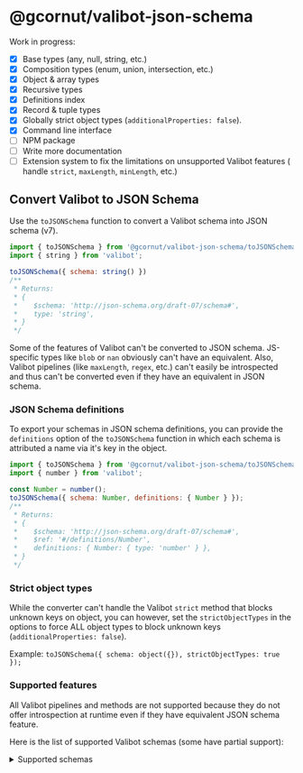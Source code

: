 # @gcornut/valibot-json-schema

Work in progress:

- [x] Base types (any, null, string, etc.)
- [x] Composition types (enum, union, intersection, etc.)
- [x] Object & array types
- [x] Recursive types
- [x] Definitions index
- [x] Record & tuple types
- [x] Globally strict object types (`additionalProperties: false`).
- [x] Command line interface
- [ ] NPM package
- [ ] Write more documentation
- [ ] Extension system to fix the limitations on unsupported Valibot features (
  handle `strict`, `maxLength`, `minLength`, etc.)

## Convert Valibot to JSON Schema

Use the `toJSONSchema` function to convert a Valibot schema into JSON schema (v7).

```js
import { toJSONSchema } from '@gcornut/valibot-json-schema/toJSONSchema';
import { string } from 'valibot';

toJSONSchema({ schema: string() })
/**
 * Returns:
 * {
 *    $schema: 'http://json-schema.org/draft-07/schema#',
 *    type: 'string',
 * }
 */
```

Some of the features of Valibot can't be converted to JSON schema. JS-specific types like `blob` or `nan` obviously
can't have an equivalent.
Also, Valibot pipelines (like `maxLength`, `regex`, etc.) can't easily be introspected and thus can't be converted even
if they have an equivalent in JSON schema.

### JSON Schema definitions

To export your schemas in JSON schema definitions, you can provide the `definitions` option of the `toJSONSchema`
function in which each schema is attributed a name via it's key in the object.

```js
import { toJSONSchema } from '@gcornut/valibot-json-schema/toJSONSchema';
import { number } from 'valibot';

const Number = number();
toJSONSchema({ schema: Number, definitions: { Number } });
/**
 * Returns:
 * {
 *    $schema: 'http://json-schema.org/draft-07/schema#',
 *    $ref: '#/definitions/Number',
 *    definitions: { Number: { type: 'number' } },
 * }
 */
```

### Strict object types

While the converter can't handle the Valibot `strict` method that blocks unknown keys on object, you can however, set
the `strictObjectTypes` in the options to force ALL object types to block unknown keys (`additionalProperties: false`).

Example: `toJSONSchema({ schema: object({}), strictObjectTypes: true });`

### Supported features

All Valibot pipelines and methods are not supported because they do not offer introspection at runtime even if they have
equivalent JSON schema feature.

Here is the list of supported Valibot schemas (some have partial support):

<details>
<summary>Supported schemas</summary>

|                | status                                                                                      |
|----------------|---------------------------------------------------------------------------------------------|
| `any`          | supported                                                                                   |
| `null`         | supported                                                                                   |
| `literal`      | partial: only JSON literal are supported                                                    |
| `number`       | supported                                                                                   |
| `string`       | supported                                                                                   |
| `boolean`      | supported                                                                                   |
| `nullable`     | supported                                                                                   |
| `optional`     | partial: only inside `object` schemas                                                       |
| `enum`         | supported                                                                                   |
| `union`        | supported                                                                                   |
| `intersection` | supported                                                                                   |
| `array`        | supported                                                                                   |
| `tuple`        | supported                                                                                   |
| `object`       | supported                                                                                   |
| `record`       | partial: only string key are allowed, applicable to plain object only, not arrays           |
| `recursive`    | partial: only if the schema inside [is referenced in `definitions`](#jsonchema-definitions) |

</details>
